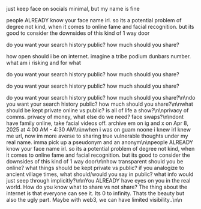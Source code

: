 just keep face on socials minimal, but my name is fine

people ALREADY know your face name irl. so its a potential problem of degree not kind, when it comes to online fame and facial recognition. but its good to consider the downsides of this kind of 1 way door

do you want your search history public? how much should you share?


how open should i be on internet. imagine a tribe podium dunbars number. what am i risking and for what

do you want your search history public? how much should you share?

do you want your search history public? how much should you share?

do you want your search history public? how much should you share?\n\ndo you want your search history public? how much should you share?\n\nwhat should be kept private online vs public? is all of life a show?\n\nprivacy of comms. privacy of money, what else do we need? face swaps?\n\ndont have family online, take facial videos off. archive em on ig and x on Apr 8, 2025 at 4:00 AM - 4:30 AM\n\nwhen i was on guam noone i knew irl knew me url, now im more averse to sharing true vulnerable thoughts under my real name. imma pick up a pseudonym and an anonym\n\npeople ALREADY know your face name irl. so its a potential problem of degree not kind, when it comes to online fame and facial recognition. but its good to consider the downsides of this kind of 1 way door\n\nhow transparent should you be online? what things should be kept private vs public? if you analogize to ancient village times, what should/would you say in public? what info would just seep through implicitly?\n\nYou ALREADY have eyes on you in the real world. How do you know what to share vs not share? The thing about the internet is that everyone can see it. Its 0 to infinity. Thats the beauty but also the ugly part. Maybe with web3, we can have limited visibility..\n\n